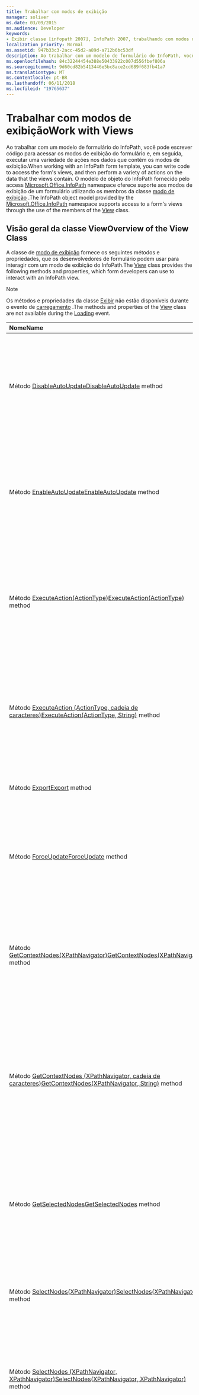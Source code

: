 ```yaml
---
title: Trabalhar com modos de exibição
manager: soliver
ms.date: 03/09/2015
ms.audience: Developer
keywords:
- Exibir classe [infopath 2007], InfoPath 2007, trabalhando com modos de exibição, exibições [InfoPath 2007]
localization_priority: Normal
ms.assetid: 947b33c3-2acc-45d2-a89d-a712b6bc53df
description: Ao trabalhar com um modelo de formulário do InfoPath, você pode escrever código para acessar os modos de exibição do formulário e, em seguida, executar uma variedade de ações nos dados que contêm os modos de exibição. Modelo de objeto do InfoPath fornecida pelo Microsoft.Office.InfoPath namespace suporta acesso aos modos de exibição de um formulário utilizando os membros da classe modo de exibição.
ms.openlocfilehash: 84c32244454e388e50433922c007d556fbef806a
ms.sourcegitcommit: 9d60cd82b5413446e5bc8ace2cd689f683fb41a7
ms.translationtype: MT
ms.contentlocale: pt-BR
ms.lasthandoff: 06/11/2018
ms.locfileid: "19765637"
---
```

# <a name="work-with-views"></a><span data-ttu-id="5e118-105">Trabalhar com modos de exibição</span><span class="sxs-lookup"><span data-stu-id="5e118-105">Work with Views</span></span>

<span data-ttu-id="5e118-106">Ao trabalhar com um modelo de formulário do InfoPath, você pode escrever código para acessar os modos de exibição do formulário e, em seguida, executar uma variedade de ações nos dados que contêm os modos de exibição.</span><span class="sxs-lookup"><span data-stu-id="5e118-106">When working with an InfoPath form template, you can write code to access the form's views, and then perform a variety of actions on the data that the views contain.</span></span> <span data-ttu-id="5e118-107">O modelo de objeto do InfoPath fornecido pelo access [Microsoft.Office.InfoPath](https://msdn.microsoft.com/library/Microsoft.Office.InfoPath.aspx) namespace oferece suporte aos modos de exibição de um formulário utilizando os membros da classe [modo de exibição](https://msdn.microsoft.com/library/Microsoft.Office.InfoPath.View.aspx) .</span><span class="sxs-lookup"><span data-stu-id="5e118-107">The InfoPath object model provided by the [Microsoft.Office.InfoPath](https://msdn.microsoft.com/library/Microsoft.Office.InfoPath.aspx) namespace supports access to a form's views through the use of the members of the [View](https://msdn.microsoft.com/library/Microsoft.Office.InfoPath.View.aspx) class.</span></span> 
  
## <a name="overview-of-the-view-class"></a><span data-ttu-id="5e118-108">Visão geral da classe View</span><span class="sxs-lookup"><span data-stu-id="5e118-108">Overview of the View Class</span></span>

<span data-ttu-id="5e118-109">A classe de [modo de exibição](https://msdn.microsoft.com/library/Microsoft.Office.InfoPath.View.aspx) fornece os seguintes métodos e propriedades, que os desenvolvedores de formulário podem usar para interagir com um modo de exibição do InfoPath.</span><span class="sxs-lookup"><span data-stu-id="5e118-109">The [View](https://msdn.microsoft.com/library/Microsoft.Office.InfoPath.View.aspx) class provides the following methods and properties, which form developers can use to interact with an InfoPath view.</span></span> 
  
> [!NOTE]
> <span data-ttu-id="5e118-110">Os métodos e propriedades da classe [Exibir](https://msdn.microsoft.com/library/Microsoft.Office.InfoPath.View.aspx) não estão disponíveis durante o evento de [carregamento](https://msdn.microsoft.com/library/Microsoft.Office.InfoPath.FormEvents.Loading.aspx) .</span><span class="sxs-lookup"><span data-stu-id="5e118-110">The methods and properties of the [View](https://msdn.microsoft.com/library/Microsoft.Office.InfoPath.View.aspx) class are not available during the [Loading](https://msdn.microsoft.com/library/Microsoft.Office.InfoPath.FormEvents.Loading.aspx) event.</span></span> 
  
|<span data-ttu-id="5e118-111">**Nome**</span><span class="sxs-lookup"><span data-stu-id="5e118-111">**Name**</span></span>|<span data-ttu-id="5e118-112">**Descrição**</span><span class="sxs-lookup"><span data-stu-id="5e118-112">**Description**</span></span>|
|:-----|:-----|
|<span data-ttu-id="5e118-113">Método [DisableAutoUpdate](https://msdn.microsoft.com/library/Microsoft.Office.InfoPath.View.DisableAutoUpdate.aspx)</span><span class="sxs-lookup"><span data-stu-id="5e118-113">[DisableAutoUpdate](https://msdn.microsoft.com/library/Microsoft.Office.InfoPath.View.DisableAutoUpdate.aspx) method</span></span>  <br/> |<span data-ttu-id="5e118-114">Desabilita a sincronização automática entre o documento XML subjacente de um formulário e o modo de exibição associado.</span><span class="sxs-lookup"><span data-stu-id="5e118-114">Disables automatic synchronization between a form's underlying XML document and the associated view.</span></span>  <br/> |
|<span data-ttu-id="5e118-115">Método [EnableAutoUpdate](https://msdn.microsoft.com/library/Microsoft.Office.InfoPath.View.EnableAutoUpdate.aspx)</span><span class="sxs-lookup"><span data-stu-id="5e118-115">[EnableAutoUpdate](https://msdn.microsoft.com/library/Microsoft.Office.InfoPath.View.EnableAutoUpdate.aspx) method</span></span>  <br/> |<span data-ttu-id="5e118-116">Habilita a sincronização automática entre o documento XML subjacente de um formulário e o modo de exibição associado.</span><span class="sxs-lookup"><span data-stu-id="5e118-116">Enables automatic synchronization between a form's underlying XML document and the associated view.</span></span>  <br/> |
|<span data-ttu-id="5e118-117">Método [ExecuteAction(ActionType)](https://msdn.microsoft.com/library/Microsoft.Office.InfoPath.View.ExecuteAction.aspx)</span><span class="sxs-lookup"><span data-stu-id="5e118-117">[ExecuteAction(ActionType)](https://msdn.microsoft.com/library/Microsoft.Office.InfoPath.View.ExecuteAction.aspx) method</span></span>  <br/> |<span data-ttu-id="5e118-118">Executa um comando de edição contra documento XML subjacente de um formulário, com base nos dados selecionados atualmente no modo de exibição.</span><span class="sxs-lookup"><span data-stu-id="5e118-118">Executes an editing command against a form's underlying XML document, based on the data currently selected in the view.</span></span>  <br/> |
|<span data-ttu-id="5e118-119">Método [ExecuteAction (ActionType, cadeia de caracteres)](https://msdn.microsoft.com/library/Microsoft.Office.InfoPath.View.ExecuteAction.aspx)</span><span class="sxs-lookup"><span data-stu-id="5e118-119">[ExecuteAction(ActionType, String)](https://msdn.microsoft.com/library/Microsoft.Office.InfoPath.View.ExecuteAction.aspx) method</span></span>  <br/> |<span data-ttu-id="5e118-120">Executa um comando de edição contra documento XML subjacente de um formulário, com base no campo especificado ou grupo.</span><span class="sxs-lookup"><span data-stu-id="5e118-120">Executes an editing command against a form's underlying XML document, based on the specified field or group.</span></span>  <br/> |
|<span data-ttu-id="5e118-121">Método [Export](https://msdn.microsoft.com/library/Microsoft.Office.InfoPath.View.Export.aspx)</span><span class="sxs-lookup"><span data-stu-id="5e118-121">[Export](https://msdn.microsoft.com/library/Microsoft.Office.InfoPath.View.Export.aspx) method</span></span>  <br/> |<span data-ttu-id="5e118-122">Exporta o modo de exibição para um arquivo do formato especificado.</span><span class="sxs-lookup"><span data-stu-id="5e118-122">Exports the view to a file of the specified format.</span></span>  <br/> |
|<span data-ttu-id="5e118-123">Método [ForceUpdate](https://msdn.microsoft.com/library/Microsoft.Office.InfoPath.View.ForceUpdate.aspx)</span><span class="sxs-lookup"><span data-stu-id="5e118-123">[ForceUpdate](https://msdn.microsoft.com/library/Microsoft.Office.InfoPath.View.ForceUpdate.aspx) method</span></span>  <br/> |<span data-ttu-id="5e118-124">Sincronização de força entre o documento XML subjacente de um formulário e o modo de exibição associado.</span><span class="sxs-lookup"><span data-stu-id="5e118-124">Forces synchronization between a form's underlying XML document and the associated view.</span></span>  <br/> |
|<span data-ttu-id="5e118-125">Método [GetContextNodes(XPathNavigator)](https://msdn.microsoft.com/library/Microsoft.Office.InfoPath.View.GetContextNodes.aspx)</span><span class="sxs-lookup"><span data-stu-id="5e118-125">[GetContextNodes(XPathNavigator)](https://msdn.microsoft.com/library/Microsoft.Office.InfoPath.View.GetContextNodes.aspx) method</span></span>  <br/> |<span data-ttu-id="5e118-126">Obtém uma referência a um objeto **XPathNodeIterator** para iterar nos nós XML retornados começando a partir do nó especificado.</span><span class="sxs-lookup"><span data-stu-id="5e118-126">Gets a reference to an **XPathNodeIterator** object for iterating over the returned XML nodes starting from the specified node.</span></span>  <br/> |
|<span data-ttu-id="5e118-127">Método [GetContextNodes (XPathNavigator, cadeia de caracteres)](https://msdn.microsoft.com/library/Microsoft.Office.InfoPath.View.GetContextNodes.aspx)</span><span class="sxs-lookup"><span data-stu-id="5e118-127">[GetContextNodes(XPathNavigator, String)](https://msdn.microsoft.com/library/Microsoft.Office.InfoPath.View.GetContextNodes.aspx) method</span></span>  <br/> |<span data-ttu-id="5e118-128">Obtém uma referência a um objeto **XPathNodeIterator** para iterar nos nós XML retornados na seleção atual dentro do controle vinculado ao campo especificado ou ao grupo.</span><span class="sxs-lookup"><span data-stu-id="5e118-128">Gets a reference to an **XPathNodeIterator** object for iterating over the returned XML nodes in the current selection within the control bound to the specified field or group.</span></span>  <br/> |
|<span data-ttu-id="5e118-129">Método [GetSelectedNodes](https://msdn.microsoft.com/library/Microsoft.Office.InfoPath.View.GetSelectedNodes.aspx)</span><span class="sxs-lookup"><span data-stu-id="5e118-129">[GetSelectedNodes](https://msdn.microsoft.com/library/Microsoft.Office.InfoPath.View.GetSelectedNodes.aspx) method</span></span>  <br/> |<span data-ttu-id="5e118-130">Obtém uma referência a um objeto **XPathNodeIterator** para iterar em todos os nós XML na seleção atual dos itens em um modo de exibição.</span><span class="sxs-lookup"><span data-stu-id="5e118-130">Gets a reference to an **XPathNodeIterator** object for iterating over all XML nodes in the current selection of items in a view.</span></span>  <br/> |
|<span data-ttu-id="5e118-131">Método [SelectNodes(XPathNavigator)](https://msdn.microsoft.com/library/Microsoft.Office.InfoPath.View.SelectNodes.aspx)</span><span class="sxs-lookup"><span data-stu-id="5e118-131">[SelectNodes(XPathNavigator)](https://msdn.microsoft.com/library/Microsoft.Office.InfoPath.View.SelectNodes.aspx) method</span></span>  <br/> |<span data-ttu-id="5e118-132">Seleciona um intervalo de nós em um modo de exibição com base no nó XML inicial especificado.</span><span class="sxs-lookup"><span data-stu-id="5e118-132">Selects a range of nodes in a view based on the specified starting XML node.</span></span>  <br/> |
|<span data-ttu-id="5e118-133">Método [SelectNodes (XPathNavigator, XPathNavigator)](https://msdn.microsoft.com/library/Microsoft.Office.InfoPath.View.SelectNodes.aspx)</span><span class="sxs-lookup"><span data-stu-id="5e118-133">[SelectNodes(XPathNavigator, XPathNavigator)](https://msdn.microsoft.com/library/Microsoft.Office.InfoPath.View.SelectNodes.aspx) method</span></span>  <br/> |<span data-ttu-id="5e118-134">Seleciona um intervalo de nós em um modo de exibição com base em especificado inicial nó XML e final nó XML.</span><span class="sxs-lookup"><span data-stu-id="5e118-134">Selects a range of nodes in a view based on the specified starting XML node and ending XML node.</span></span>  <br/> |
|<span data-ttu-id="5e118-135">Método [SelectNodes (XPathNavigator, XPathNavigator, String)](https://msdn.microsoft.com/library/Microsoft.Office.InfoPath.View.SelectNodes.aspx)</span><span class="sxs-lookup"><span data-stu-id="5e118-135">[SelectNodes(XPathNavigator, XPathNavigator, String)](https://msdn.microsoft.com/library/Microsoft.Office.InfoPath.View.SelectNodes.aspx) method</span></span>  <br/> |<span data-ttu-id="5e118-136">Seleciona um intervalo de nós em um modo de exibição com base no controle especificado, o nó XML final e o nó XML inicial especificado.</span><span class="sxs-lookup"><span data-stu-id="5e118-136">Selects a range of nodes in a view based on the specified starting XML node, the ending XML node, and the specified control.</span></span>  <br/> |
|<span data-ttu-id="5e118-137">Método [SelectText(XPathNavigator)](https://msdn.microsoft.com/library/Microsoft.Office.InfoPath.View.SelectText.aspx)</span><span class="sxs-lookup"><span data-stu-id="5e118-137">[SelectText(XPathNavigator)](https://msdn.microsoft.com/library/Microsoft.Office.InfoPath.View.SelectText.aspx) method</span></span>  <br/> |<span data-ttu-id="5e118-138">Seleciona o texto contido em um controle editável que esteja vinculado ao nó especificado pelo objeto **XPathNavigator** passado para este método.</span><span class="sxs-lookup"><span data-stu-id="5e118-138">Selects the text contained in an editable control that is bound to the node specified by the **XPathNavigator** object passed to this method.</span></span>  <br/> |
|<span data-ttu-id="5e118-139">Método [SelectText (XPathNavigator, cadeia de caracteres)](https://msdn.microsoft.com/library/Microsoft.Office.InfoPath.View.SelectText.aspx)</span><span class="sxs-lookup"><span data-stu-id="5e118-139">[SelectText(XPathNavigator, String)](https://msdn.microsoft.com/library/Microsoft.Office.InfoPath.View.SelectText.aspx) method</span></span>  <br/> |<span data-ttu-id="5e118-140">Seleciona o texto contido em um controle editável que esteja vinculado ao nó especificado pelo objeto **XPathNavigator** passado para este método e o controle especificado.</span><span class="sxs-lookup"><span data-stu-id="5e118-140">Selects the text contained in an editable control that is bound to the node specified by the **XPathNavigator** object passed to this method, and the specified control.</span></span>  <br/> |
|<span data-ttu-id="5e118-141">Método [ShowMailItem](https://msdn.microsoft.com/library/Microsoft.Office.InfoPath.View.ShowMailItem.aspx)</span><span class="sxs-lookup"><span data-stu-id="5e118-141">[ShowMailItem](https://msdn.microsoft.com/library/Microsoft.Office.InfoPath.View.ShowMailItem.aspx) method</span></span>  <br/> |<span data-ttu-id="5e118-142">Cria uma mensagem de email que contém o modo de exibição atual.</span><span class="sxs-lookup"><span data-stu-id="5e118-142">Creates an email message containing the current view.</span></span>  <br/> |
|<span data-ttu-id="5e118-143">Propriedade [ViewInfo](https://msdn.microsoft.com/library/Microsoft.Office.InfoPath.View.ViewInfo.aspx)</span><span class="sxs-lookup"><span data-stu-id="5e118-143">[ViewInfo](https://msdn.microsoft.com/library/Microsoft.Office.InfoPath.View.ViewInfo.aspx) property</span></span>  <br/> |<span data-ttu-id="5e118-144">Obtém uma referência a um objeto [ViewInfo](https://msdn.microsoft.com/library/Microsoft.Office.InfoPath.ViewInfo.aspx) associado com o modo de exibição.</span><span class="sxs-lookup"><span data-stu-id="5e118-144">Gets a reference to a [ViewInfo](https://msdn.microsoft.com/library/Microsoft.Office.InfoPath.ViewInfo.aspx) object associated with the view.</span></span>  <br/> |
|<span data-ttu-id="5e118-145">Propriedade [Window](https://msdn.microsoft.com/library/Microsoft.Office.InfoPath.View.Window.aspx)</span><span class="sxs-lookup"><span data-stu-id="5e118-145">[Window](https://msdn.microsoft.com/library/Microsoft.Office.InfoPath.View.Window.aspx) property</span></span>  <br/> |<span data-ttu-id="5e118-146">Obtém uma referência a um objeto [Window](https://msdn.microsoft.com/library/Microsoft.Office.InfoPath.Window.aspx) associado com o modo de exibição.</span><span class="sxs-lookup"><span data-stu-id="5e118-146">Gets a reference to a [Window](https://msdn.microsoft.com/library/Microsoft.Office.InfoPath.Window.aspx) object associated with the view.</span></span>  <br/> |
   
> [!NOTE]
> <span data-ttu-id="5e118-147">O modelo de objeto do InfoPath também fornece as classes [ViewInfoCollection](https://msdn.microsoft.com/library/Microsoft.Office.InfoPath.ViewInfoCollection.aspx) e [ViewInfo](https://msdn.microsoft.com/library/Microsoft.Office.InfoPath.ViewInfo.aspx) , que podem ser usadas para obter informações sobre todas as exibições implementadas em um formulário.</span><span class="sxs-lookup"><span data-stu-id="5e118-147">The InfoPath object model also provides the [ViewInfoCollection](https://msdn.microsoft.com/library/Microsoft.Office.InfoPath.ViewInfoCollection.aspx) and [ViewInfo](https://msdn.microsoft.com/library/Microsoft.Office.InfoPath.ViewInfo.aspx) classes, which can be used to get information about all of the views implemented in a form.</span></span> 
  
## <a name="using-the-view-class"></a><span data-ttu-id="5e118-148">Usando a classe de modo de exibição</span><span class="sxs-lookup"><span data-stu-id="5e118-148">Using the View Class</span></span>

<span data-ttu-id="5e118-149">A classe de [modo de exibição](https://msdn.microsoft.com/library/Microsoft.Office.InfoPath.View.aspx) é acessada por meio da propriedade [CurrentView](https://msdn.microsoft.com/library/Microsoft.Office.InfoPath.XmlForm.CurrentView.aspx) da classe [XmlForm](https://msdn.microsoft.com/library/Microsoft.Office.InfoPath.XmlForm.aspx) , que é acessada usando a **Este** (c#) ou a palavra-chave **Me** (Visual Basic).</span><span class="sxs-lookup"><span data-stu-id="5e118-149">The [View](https://msdn.microsoft.com/library/Microsoft.Office.InfoPath.View.aspx) class is accessed through the [CurrentView](https://msdn.microsoft.com/library/Microsoft.Office.InfoPath.XmlForm.CurrentView.aspx) property of the [XmlForm](https://msdn.microsoft.com/library/Microsoft.Office.InfoPath.XmlForm.aspx) class, which is accessed using the **this** (C#) or **Me** (Visual Basic) keyword.</span></span> <span data-ttu-id="5e118-150">Para acessar o nome do modo de exibição, você precisa acessar o objeto [ViewInfo](https://msdn.microsoft.com/library/Microsoft.Office.InfoPath.ViewInfo.aspx) associado com o modo de exibição.</span><span class="sxs-lookup"><span data-stu-id="5e118-150">To access the name of the view, you need to access the [ViewInfo](https://msdn.microsoft.com/library/Microsoft.Office.InfoPath.ViewInfo.aspx) object associated with the view.</span></span> <span data-ttu-id="5e118-151">O exemplo a seguir demonstra como exibir uma caixa de mensagem com o nome do modo de exibição ativo no momento.</span><span class="sxs-lookup"><span data-stu-id="5e118-151">The following example demonstrates how to display a message box with the name of the view that is currently active.</span></span> 
  
```cs
MessageBox.Show("Current view name: " + 
   this.CurrentView.ViewInfo.Name);
```

```vb
MessageBox.Show("Current view name: " &amp; _
   Me.CurrentView.ViewInfo.Name)
```

<span data-ttu-id="5e118-152">Todos os modelos de formulário do InfoPath conter pelo menos um modo de exibição padrão; No entanto, o InfoPath também suporta a criação de vários modos de exibição do documento XML subjacente de um formulário.</span><span class="sxs-lookup"><span data-stu-id="5e118-152">All InfoPath form templates contain at least one default view; however, InfoPath also supports the creation of multiple views of a form's underlying XML document.</span></span> <span data-ttu-id="5e118-153">Quando você tiver vários modos de exibição, o [ViewInfoCollection](https://msdn.microsoft.com/library/Microsoft.Office.InfoPath.ViewInfoCollection.aspx) pode ser usado para trabalhar com todas as exibições implementadas no modelo de formulário.</span><span class="sxs-lookup"><span data-stu-id="5e118-153">When you have multiple views, the [ViewInfoCollection](https://msdn.microsoft.com/library/Microsoft.Office.InfoPath.ViewInfoCollection.aspx) can be used to work with all of the views implemented in the form template.</span></span> <span data-ttu-id="5e118-154">Para acessar o [ViewInfoCollection](https://msdn.microsoft.com/library/Microsoft.Office.InfoPath.ViewInfoCollection.aspx) de um modelo de formulário, use a propriedade [ViewInfos](https://msdn.microsoft.com/library/Microsoft.Office.InfoPath.XmlForm.ViewInfos.aspx) da classe [XmlForm](https://msdn.microsoft.com/library/Microsoft.Office.InfoPath.XmlForm.aspx) .</span><span class="sxs-lookup"><span data-stu-id="5e118-154">To access the [ViewInfoCollection](https://msdn.microsoft.com/library/Microsoft.Office.InfoPath.ViewInfoCollection.aspx) of a form template, use the [ViewInfos](https://msdn.microsoft.com/library/Microsoft.Office.InfoPath.XmlForm.ViewInfos.aspx) property of the [XmlForm](https://msdn.microsoft.com/library/Microsoft.Office.InfoPath.XmlForm.aspx) class.</span></span> <span data-ttu-id="5e118-155">Programaticamente, você pode alterar o modo de exibição que está ativo no momento usando o método [SwitchView](https://msdn.microsoft.com/library/Microsoft.Office.InfoPath.ViewInfoCollection.SwitchView.aspx) do [ViewInfoCollection](https://msdn.microsoft.com/library/Microsoft.Office.InfoPath.ViewInfoCollection.aspx) , conforme o exemplo de código a seguir demonstra.</span><span class="sxs-lookup"><span data-stu-id="5e118-155">You can programmatically change the view that is currently active by using the [SwitchView](https://msdn.microsoft.com/library/Microsoft.Office.InfoPath.ViewInfoCollection.SwitchView.aspx) method of the [ViewInfoCollection](https://msdn.microsoft.com/library/Microsoft.Office.InfoPath.ViewInfoCollection.aspx) , as the following code sample demonstrates.</span></span> 
  
```cs
this.ViewInfos.SwitchView("MySecondView");
```

```vb
Me.ViewInfos.SwitchView("MySecondView")
```

<span data-ttu-id="5e118-156">O exemplo anterior para alternar entre um modo de exibição funcionará somente depois que o formulário é aberto.</span><span class="sxs-lookup"><span data-stu-id="5e118-156">The previous example for switching a view will work only after the form is opened.</span></span> <span data-ttu-id="5e118-157">Para definir um modo de exibição padrão durante o evento de [carregamento](https://msdn.microsoft.com/library/Microsoft.Office.InfoPath.FormEvents.Loading.aspx) , use a propriedade [inicial](https://msdn.microsoft.com/library/Microsoft.Office.InfoPath.ViewInfoCollection.Initial.aspx) da classe [ViewInfoCollection](https://msdn.microsoft.com/library/Microsoft.Office.InfoPath.ViewInfoCollection.aspx) , conforme mostrado no exemplo a seguir.</span><span class="sxs-lookup"><span data-stu-id="5e118-157">To set a default view during the [Loading](https://msdn.microsoft.com/library/Microsoft.Office.InfoPath.FormEvents.Loading.aspx) event, use the [Initial](https://msdn.microsoft.com/library/Microsoft.Office.InfoPath.ViewInfoCollection.Initial.aspx) property of the [ViewInfoCollection](https://msdn.microsoft.com/library/Microsoft.Office.InfoPath.ViewInfoCollection.aspx) class as shown in the following example.</span></span> <span data-ttu-id="5e118-158">No entanto, observe que esse valor só terão efeito depois que o formulário está salvo e aberto novamente.</span><span class="sxs-lookup"><span data-stu-id="5e118-158">Note, however, that this value will only take effect after the form is saved and re-opened.</span></span> 
  
```cs
this.ViewInfos.Initial = this.ViewInfos["MyInitialView"];
```

```vb
Me.ViewInfos.Initial = Me.ViewInfos["MyInitialView"];
```

## <a name="selecting-controls-in-a-view"></a><span data-ttu-id="5e118-159">Selecionando os controles em um modo de exibição</span><span class="sxs-lookup"><span data-stu-id="5e118-159">Selecting Controls in a View</span></span>

<span data-ttu-id="5e118-160">O InfoPath fornece dois métodos da classe [View](https://msdn.microsoft.com/library/Microsoft.Office.InfoPath.View.aspx) , ambos os quais estão sobrecarregados, para selecionar programaticamente de um controle no modo de exibição atual: os métodos [SelectText()](https://msdn.microsoft.com/library/Microsoft.Office.InfoPath.View.SelectText.aspx) e [SelectNodes()](https://msdn.microsoft.com/library/Microsoft.Office.InfoPath.View.SelectNodes.aspx) .</span><span class="sxs-lookup"><span data-stu-id="5e118-160">InfoPath provides two methods of the [View](https://msdn.microsoft.com/library/Microsoft.Office.InfoPath.View.aspx) class, both of which are overloaded, to programmatically select a control in the current view: the [SelectText()](https://msdn.microsoft.com/library/Microsoft.Office.InfoPath.View.SelectText.aspx) and [SelectNodes()](https://msdn.microsoft.com/library/Microsoft.Office.InfoPath.View.SelectNodes.aspx) methods.</span></span> <span data-ttu-id="5e118-161">O método [SelectText(XPathNavigator)](https://msdn.microsoft.com/library/Microsoft.Office.InfoPath.View.SelectText.aspx) é usado para controles de entrada de dados, como uma **Caixa de texto**, enquanto o método **SelectNodes** é usado para controles estruturais, como uma **Seção opcional**.</span><span class="sxs-lookup"><span data-stu-id="5e118-161">The [SelectText(XPathNavigator)](https://msdn.microsoft.com/library/Microsoft.Office.InfoPath.View.SelectText.aspx) method is used for data entry controls, such as a **Text Box**, while the **SelectNodes** method is used for structural controls, such as an **Optional Section**.</span></span> <span data-ttu-id="5e118-162">Para selecionar um determinado controle no modo de exibição, você precisa fornecer o nó e, opcionalmente, ID de ViewContext. do controle</span><span class="sxs-lookup"><span data-stu-id="5e118-162">To select a particular control in the view, you need to provide the node and, optionally, the control's ViewContext ID.</span></span> <span data-ttu-id="5e118-163">A ID de ViewContext é necessária quando você tiver vários controles vinculado ao mesmo nó na fonte de dados.</span><span class="sxs-lookup"><span data-stu-id="5e118-163">The ViewContext ID is needed when you have multiple controls bound to the same node in the data source.</span></span> <span data-ttu-id="5e118-164">InfoPath fornece as informações de identificação ViewContext quando você cria o formulário.</span><span class="sxs-lookup"><span data-stu-id="5e118-164">InfoPath provides the ViewContext ID information when you design the form.</span></span>
  
<span data-ttu-id="5e118-165">Uma identificação do controle ViewContext é exibida na guia **Avançado** da caixa de diálogo de propriedades do controle, que é acessada pelo botão direito do mouse no controle, clicando em _ControlName_ **Propriedades**e, em seguida, clicando na guia **Avançado** . A ID de ViewContext do controle está listada na seção de **código** , da guia **Avançado** .</span><span class="sxs-lookup"><span data-stu-id="5e118-165">A control's ViewContext ID is displayed on the **Advanced** tab of the control's properties dialog box, which is accessed by right-clicking the control, clicking  _ControlName_ **Properties**, and then clicking the **Advanced** tab. The ViewContext ID of the control is listed in the **Code** section of the **Advanced** tab.</span></span> 
  
## <a name="when-to-use-selecttext-and-selectnodes"></a><span data-ttu-id="5e118-166">Quando usar SelectText e SelectNodes</span><span class="sxs-lookup"><span data-stu-id="5e118-166">When to use SelectText and SelectNodes</span></span>

<span data-ttu-id="5e118-167">Programaticamente, você pode selecionar os seguintes controles de entrada de dados usando o método [SelectText(XPathNavigator)](https://msdn.microsoft.com/library/Microsoft.Office.InfoPath.View.SelectText.aspx) :</span><span class="sxs-lookup"><span data-stu-id="5e118-167">You can programmatically select the following data entry controls by using the [SelectText(XPathNavigator)](https://msdn.microsoft.com/library/Microsoft.Office.InfoPath.View.SelectText.aspx) method:</span></span> 
  
- <span data-ttu-id="5e118-168">Caixa de Texto</span><span class="sxs-lookup"><span data-stu-id="5e118-168">Text Box</span></span>
    
- <span data-ttu-id="5e118-169">Caixa de Rich Text</span><span class="sxs-lookup"><span data-stu-id="5e118-169">Rich Text Box</span></span>
    
- <span data-ttu-id="5e118-170">Selecionador de data</span><span class="sxs-lookup"><span data-stu-id="5e118-170">Date Picker</span></span>
    
<span data-ttu-id="5e118-171">Programaticamente, você pode selecionar os seguintes controles estruturais usando o método [SelectNodes(XPathNavigator)](https://msdn.microsoft.com/library/Microsoft.Office.InfoPath.View.SelectNodes.aspx) :</span><span class="sxs-lookup"><span data-stu-id="5e118-171">You can programmatically select the following structural controls by using the [SelectNodes(XPathNavigator)](https://msdn.microsoft.com/library/Microsoft.Office.InfoPath.View.SelectNodes.aspx) method:</span></span> 
  
- <span data-ttu-id="5e118-172">Seção opcional</span><span class="sxs-lookup"><span data-stu-id="5e118-172">Optional Section</span></span>
    
- <span data-ttu-id="5e118-173">Seção de escolha</span><span class="sxs-lookup"><span data-stu-id="5e118-173">Choice Section</span></span>
    
- <span data-ttu-id="5e118-174">(Itens) da seção de repetição</span><span class="sxs-lookup"><span data-stu-id="5e118-174">Repeating Section (items)</span></span>
    
- <span data-ttu-id="5e118-175">(Linhas) da tabela de repetição</span><span class="sxs-lookup"><span data-stu-id="5e118-175">Repeating Table (rows)</span></span>
    
- <span data-ttu-id="5e118-176">Seção recursiva de repetição (itens)</span><span class="sxs-lookup"><span data-stu-id="5e118-176">Repeating Recursive Section (items)</span></span>
    
- <span data-ttu-id="5e118-177">Lista com marcadores, numerada e sem formatação</span><span class="sxs-lookup"><span data-stu-id="5e118-177">Bulleted, Numbered, and Plain List</span></span>
    
- <span data-ttu-id="5e118-178">Tabela de repetição horizontal</span><span class="sxs-lookup"><span data-stu-id="5e118-178">Horizontal Repeating Table</span></span>
    
<span data-ttu-id="5e118-179">Não é possível programaticamente select ou definido o foco para, os seguintes controles:</span><span class="sxs-lookup"><span data-stu-id="5e118-179">You cannot programmatically select, or set focus to, the following controls:</span></span>
  
- <span data-ttu-id="5e118-180">Caixa de listagem suspensa</span><span class="sxs-lookup"><span data-stu-id="5e118-180">Drop-Down List Box</span></span>
    
- <span data-ttu-id="5e118-181">Caixa de listagem</span><span class="sxs-lookup"><span data-stu-id="5e118-181">List Box</span></span>
    
- <span data-ttu-id="5e118-182">Caixa de Verificação</span><span class="sxs-lookup"><span data-stu-id="5e118-182">Check Box</span></span>
    
- <span data-ttu-id="5e118-183">Botão de opção</span><span class="sxs-lookup"><span data-stu-id="5e118-183">Option Button</span></span>
    
- <span data-ttu-id="5e118-184">Botão</span><span class="sxs-lookup"><span data-stu-id="5e118-184">Button</span></span>
    
- <span data-ttu-id="5e118-185">Imagem (vinculado ou incluídos)</span><span class="sxs-lookup"><span data-stu-id="5e118-185">Picture (linked or included)</span></span>
    
- <span data-ttu-id="5e118-186">Imagem de tinta</span><span class="sxs-lookup"><span data-stu-id="5e118-186">Ink Picture</span></span>
    
- <span data-ttu-id="5e118-187">Hiperlink</span><span class="sxs-lookup"><span data-stu-id="5e118-187">Hyperlink</span></span>
    
- <span data-ttu-id="5e118-188">Caixa expressão</span><span class="sxs-lookup"><span data-stu-id="5e118-188">Expression Box</span></span>
    
- <span data-ttu-id="5e118-189">Rótulo vertical</span><span class="sxs-lookup"><span data-stu-id="5e118-189">Vertical Label</span></span>
    
- <span data-ttu-id="5e118-190">Seção do ActiveX</span><span class="sxs-lookup"><span data-stu-id="5e118-190">ActiveX Section</span></span>
    
- <span data-ttu-id="5e118-191">Região horizontal</span><span class="sxs-lookup"><span data-stu-id="5e118-191">Horizontal Region</span></span>
    
## <a name="using-the-selecttext-and-selectnodes-methods"></a><span data-ttu-id="5e118-192">Usando o SelectText e métodos SelectNodes</span><span class="sxs-lookup"><span data-stu-id="5e118-192">Using the SelectText and SelectNodes Methods</span></span>

<span data-ttu-id="5e118-193">No exemplo a seguir, a sobrecarga de [SelectText(XPathNavigator)](https://msdn.microsoft.com/library/Microsoft.Office.InfoPath.View.SelectText.aspx) do método **SelectText** , que fornece um parâmetro _xmlNode_ , é usada para selecionar uma **Caixa de texto** que é vinculado ao "my: field1".</span><span class="sxs-lookup"><span data-stu-id="5e118-193">In the following example, the [SelectText(XPathNavigator)](https://msdn.microsoft.com/library/Microsoft.Office.InfoPath.View.SelectText.aspx) overload of the **SelectText** method, which provides one  _xmlNode_ parameter, is used to select a **Text Box** that is bound to "my:field1".</span></span> 
  
```cs
// Create XPathNavigator and select field.
XPathNavigator textNode = 
   CreateNavigator().SelectSingleNode(
   "/my:myFields/my:field1", NamespaceManager);
// Select text in specified field.
CurrentView.SelectText(textNode);
```

<span data-ttu-id="5e118-194">Se você tiver vários controles ligados aos "my: field1", você deve usar a sobrecarga de [SelectText (XPathNavigator, cadeia de caracteres)](https://msdn.microsoft.com/library/Microsoft.Office.InfoPath.View.SelectText.aspx) do método **SelectText** , que fornece um parâmetro adicional _viewContext_ para selecionar um controle específico.</span><span class="sxs-lookup"><span data-stu-id="5e118-194">If you have multiple controls bound to "my:field1", you must use the [SelectText(XPathNavigator, String)](https://msdn.microsoft.com/library/Microsoft.Office.InfoPath.View.SelectText.aspx) overload of the **SelectText** method, which provides an additional  _viewContext_ parameter to select a specific control.</span></span> <span data-ttu-id="5e118-195">O exemplo a seguir supõe que existem dois controles de **Caixa de texto** vinculados ao "my: field1", onde o primeiro controle ter uma identificação de ViewContext de "CTRL1" e o segundo controle ter uma identificação de ViewContext de "CTRL8".</span><span class="sxs-lookup"><span data-stu-id="5e118-195">The following example assumes that there are two **Text Box** controls bound to "my:field1", with the first control having a ViewContext ID of "CTRL1" and the second control having a ViewContext ID of "CTRL8".</span></span> <span data-ttu-id="5e118-196">O segundo controle está selecionado.</span><span class="sxs-lookup"><span data-stu-id="5e118-196">The second control is selected.</span></span> 
  
```cs
// Create XPathNavigator and select field.
XPathNavigator textNode = 
   CreateNavigator().SelectSingleNode(
   "/my:myFields/my:field1", NamespaceManager);
// Select text in specified field.
CurrentView.SelectText(textNode, "CTRL8");
```

<span data-ttu-id="5e118-197">No exemplo a seguir, a sobrecarga de [SelectNodes(XPathNavigator)](https://msdn.microsoft.com/library/Microsoft.Office.InfoPath.View.SelectNodes.aspx) do método **SelectNodes** , que fornece apenas um parâmetro _startNode_ , é usada para selecionar a primeira linha em uma tabela de repetição vinculada ao grupo de repetição "Meu: funcionário".</span><span class="sxs-lookup"><span data-stu-id="5e118-197">In the following example, the [SelectNodes(XPathNavigator)](https://msdn.microsoft.com/library/Microsoft.Office.InfoPath.View.SelectNodes.aspx) overload of the **SelectNodes** method, which provides only one  _startNode_ parameter, is used to select the first row in a repeating table bound to the repeating group "my:employee".</span></span> 
  
```cs
// Create XPathNavigator and specify XPath for nodes.
XPathNavigator repeatingTableRow1 = 
   CreateNavigator().SelectSingleNode(
   "/my:myFields/my:employees/my:employee[1]", NamespaceManager);
// Select nodes in specified XPathNavigator.
CurrentView.SelectNodes(repeatingTableRow1);
```

<span data-ttu-id="5e118-198">Você também pode selecionar várias linhas em uma tabela de repetição.</span><span class="sxs-lookup"><span data-stu-id="5e118-198">You can also select multiple rows in a repeating table.</span></span> <span data-ttu-id="5e118-199">No exemplo a seguir, as três primeiras linhas de uma tabela de repetição é vinculado ao grupo de repetição "Meu: funcionário" estão selecionadas usando a sobrecarga de [SelectNodes (XPathNavigator, XPathNavigator, String)](https://msdn.microsoft.com/library/Microsoft.Office.InfoPath.View.SelectNodes.aspx) do método **SelectNodes** , que fornece  parâmetros de _startNode_ e _endnodes_ :</span><span class="sxs-lookup"><span data-stu-id="5e118-199">In the following example, the first three rows of a repeating table bound to the repeating group "my:employee" are selected using the [SelectNodes(XPathNavigator, XPathNavigator, String)](https://msdn.microsoft.com/library/Microsoft.Office.InfoPath.View.SelectNodes.aspx) overload of the **SelectNodes** method, which provides  _startNode_ and  _endNode_ parameters:</span></span> 
  
```cs
// Create XPathNavigators to specify range of nodes.
XPathNavigator repeatingTableRow1 = 
   CreateNavigator().SelectSingleNode(
   "/my:myFields/my:employees/my:employee[1]", NamespaceManager);
XPathNavigator repeatingTableRow3 = 
   CreateNavigator().SelectSingleNode(
   "/my:myFields/my:employees/my:myemployee[3]", NamespaceManager);
// Select range of nodes in specified XPathNavigators.
CurrentView.SelectNodes(repeatingTableRow1, repeatingTableRow3);
```


